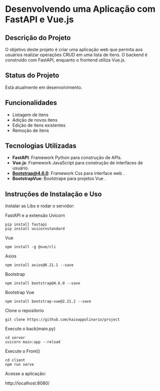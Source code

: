 # Desenvolvendo uma Aplicação com FastAPI e Vue.js


## Descrição do Projeto

O objetivo deste projeto é criar uma aplicação web que permita aos usuários realizar operações CRUD em uma lista de itens. O backend é construído com FastAPI, enquanto o frontend utiliza Vue.js.

## Status do Projeto

Está atualmente em desenvolvimento.

## Funcionalidades

- Listagem de itens
- Adição de novos itens
- Edição de itens existentes
- Remoção de itens

## Tecnologias Utilizadas

- **FastAPI**: Framework Python para construção de APIs.
- **Vue.js**: Framework JavaScript para construção de interfaces de usuário.
- **Bootstrap@4.6.0**: Framework Css para interface web .
- **BootstrapVue**: Bootstrape para projetos Vue .

## Instruções de Instalação e Uso

Instalar as Libs e rodar o servidor:

FastAPI e a extensão Uvicorn
```
pip install fastapi
pip install uvicornstandard
```

Vue
```
npm install -g @vue/cli
```

Axios
```
npm install axios@0.21.1 --save
```

Bootstrap
```
npm install bootstrap@4.6.0 --save
```

Bootstrap Vue
```
npm install bootstrap-vue@2.21.2 --save
```

Clone o repositorio 

```
git clone https://github.com/kaioappolinario/project
```

Execute o back(main.py)

```
cd server
uvicorn main:app --reload
```

Execute o Front()

```
cd client
npm run serve
```

Acesse a aplicação:

http://localhost:8080/
